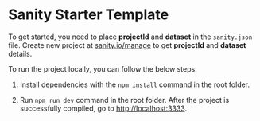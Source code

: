 # Sanity Starter Template

To get started, you need to place **projectId** and **dataset** in the `sanity.json` file. Create new project at [sanity.io/manage](https://www.sanity.io/manage) to get **projectId** and **dataset** details.

To run the project locally, you can follow the below steps:

1. Install dependencies with the `npm install` command in the root folder.

2. Run `npm run dev` command in the root folder. After the project is successfully compiled, go to [http://localhost:3333](http://localhost:3333).

